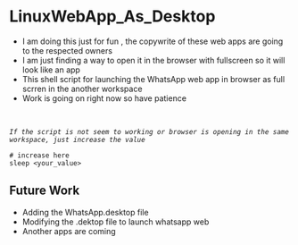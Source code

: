 # LinuxWebApp_As_Desktop
* I am doing this just for fun , the copywrite of these web apps are going to the respected owners
* I am just finding a way to open it in the browser with fullscreen so it will look like an app
* This shell script for launching the WhatsApp web app in browser as full scrren in the another workspace 
* Work is going on right now so have patience
<br/>

_`If the script is not seem to working or browser is opening in the same workspace, just increase the value`_
<br/>

``` 
# increase here
sleep <your_value>
```

## Future Work
* Adding the WhatsApp.desktop file 
* Modifying the .dektop file to launch whatsapp web
* Another apps are coming 
